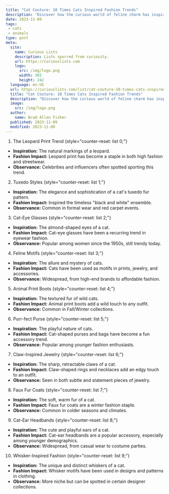 ```yaml
---
title: "Cat Couture: 10 Times Cats Inspired Fashion Trends"
description: "Discover how the curious world of feline charm has inspired major fashion trends. Dive into "Cat Couture: 10 Times Cats Inspired Fashion Trends" now."
date: 2023-11-09
tags:
 - cats
 - animals
type: post
meta:
  site:
    name: Curious Lists
    description: Lists spurred from curiosity.
    url: https://curiouslists.com
    logo:
      src: /img/logo.png
      width: 301
      height: 242
  language: en-US
  url: https://curiouslists.com/list/cat-couture-10-times-cats-inspired-fashion-trends
  title: "Cat Couture: 10 Times Cats Inspired Fashion Trends"
  description: "Discover how the curious world of feline charm has inspired major fashion trends. Dive into "Cat Couture: 10 Times Cats Inspired Fashion Trends" now."
  image:
    src: /img/logo.png
  author:
    name: Brad Allen Fisher
  published: 2023-11-09
  modified: 2023-11-09
---
```



1. The Leopard Print Trend {style="counter-reset: list 0;"}
  - **Inspiration:** The natural markings of a leopard.
  - **Fashion Impact:** Leopard print has become a staple in both high fashion and streetwear.
  - **Observance:** Celebrities and influencers often spotted sporting this trend.

2. Tuxedo Styles {style="counter-reset: list 1;"}
  - **Inspiration:** The elegance and sophistication of a cat's tuxedo fur pattern.
  - **Fashion Impact:** Inspired the timeless "black and white" ensemble.
  - **Observance:** Common in formal wear and red carpet events.

3. Cat-Eye Glasses {style="counter-reset: list 2;"}
  - **Inspiration:** The almond-shaped eyes of a cat.
  - **Fashion Impact:** Cat-eye glasses have been a recurring trend in eyewear fashion.
  - **Observance:** Popular among women since the 1950s, still trendy today.

4. Feline Motifs {style="counter-reset: list 3;"}
  - **Inspiration:** The allure and mystery of cats.
  - **Fashion Impact:** Cats have been used as motifs in prints, jewelry, and accessories.
  - **Observance:** Widespread, from high-end brands to affordable fashion.

5. Animal Print Boots {style="counter-reset: list 4;"}
  - **Inspiration:** The textured fur of wild cats.
  - **Fashion Impact:** Animal print boots add a wild touch to any outfit.
  - **Observance:** Common in Fall/Winter collections.

6. Purr-fect Purse {style="counter-reset: list 5;"}
  - **Inspiration:** The playful nature of cats.
  - **Fashion Impact:** Cat-shaped purses and bags have become a fun accessory trend.
  - **Observance:** Popular among younger fashion enthusiasts.

7. Claw-Inspired Jewelry {style="counter-reset: list 6;"}
  - **Inspiration:** The sharp, retractable claws of a cat.
  - **Fashion Impact:** Claw-shaped rings and necklaces add an edgy touch to an outfit.
  - **Observance:** Seen in both subtle and statement pieces of jewelry.

8. Faux Fur Coats {style="counter-reset: list 7;"}
  - **Inspiration:** The soft, warm fur of a cat.
  - **Fashion Impact:** Faux fur coats are a winter fashion staple.
  - **Observance:** Common in colder seasons and climates.

9. Cat-Ear Headbands {style="counter-reset: list 8;"}
  - **Inspiration:** The cute and playful ears of a cat.
  - **Fashion Impact:** Cat-ear headbands are a popular accessory, especially among younger demographics.
  - **Observance:** Widespread, from casual wear to costume parties.

10. Whisker-Inspired Fashion {style="counter-reset: list 9;"}
  - **Inspiration:** The unique and distinct whiskers of a cat.
  - **Fashion Impact:** Whisker motifs have been used in designs and patterns in clothing.
  - **Observance:** More niche but can be spotted in certain designer collections.